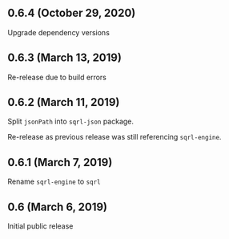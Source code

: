 ## 0.6.4 (October 29, 2020)

Upgrade dependency versions

## 0.6.3 (March 13, 2019)

Re-release due to build errors

## 0.6.2 (March 11, 2019)

Split `jsonPath` into `sqrl-json` package.

Re-release as previous release was still referencing `sqrl-engine`.

## 0.6.1 (March 7, 2019)

Rename `sqrl-engine` to `sqrl`

## 0.6 (March 6, 2019)

Initial public release

